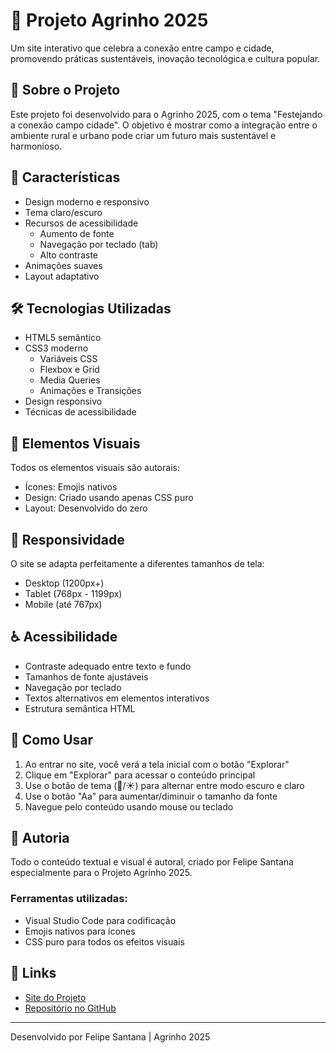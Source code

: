 # 🌾 Projeto Agrinho 2025

Um site interativo que celebra a conexão entre campo e cidade, promovendo práticas sustentáveis, inovação tecnológica e cultura popular.

## 🎯 Sobre o Projeto

Este projeto foi desenvolvido para o Agrinho 2025, com o tema "Festejando a conexão campo cidade". O objetivo é mostrar como a integração entre o ambiente rural e urbano pode criar um futuro mais sustentável e harmonioso.

## 🌟 Características

- Design moderno e responsivo
- Tema claro/escuro
- Recursos de acessibilidade
  - Aumento de fonte
  - Navegação por teclado (tab)
  - Alto contraste
- Animações suaves
- Layout adaptativo

## 🛠️ Tecnologias Utilizadas

- HTML5 semântico
- CSS3 moderno
  - Variáveis CSS
  - Flexbox e Grid
  - Media Queries
  - Animações e Transições
- Design responsivo
- Técnicas de acessibilidade

## 🎨 Elementos Visuais

Todos os elementos visuais são autorais:
- Ícones: Emojis nativos
- Design: Criado usando apenas CSS puro
- Layout: Desenvolvido do zero

## 📱 Responsividade

O site se adapta perfeitamente a diferentes tamanhos de tela:
- Desktop (1200px+)
- Tablet (768px - 1199px)
- Mobile (até 767px)

## ♿ Acessibilidade

- Contraste adequado entre texto e fundo
- Tamanhos de fonte ajustáveis
- Navegação por teclado
- Textos alternativos em elementos interativos
- Estrutura semântica HTML

## 🚀 Como Usar

1. Ao entrar no site, você verá a tela inicial com o botão "Explorar"
2. Clique em "Explorar" para acessar o conteúdo principal
3. Use o botão de tema (🌙/☀️) para alternar entre modo escuro e claro
4. Use o botão "Aa" para aumentar/diminuir o tamanho da fonte
5. Navegue pelo conteúdo usando mouse ou teclado

## 📝 Autoria

Todo o conteúdo textual e visual é autoral, criado por Felipe Santana especialmente para o Projeto Agrinho 2025.

### Ferramentas utilizadas:
- Visual Studio Code para codificação
- Emojis nativos para ícones
- CSS puro para todos os efeitos visuais

## 🔗 Links

- [Site do Projeto](https://seu-link-aqui.com)
- [Repositório no GitHub](https://github.com/seu-usuario/seu-repo)

---

Desenvolvido por Felipe Santana | Agrinho 2025 